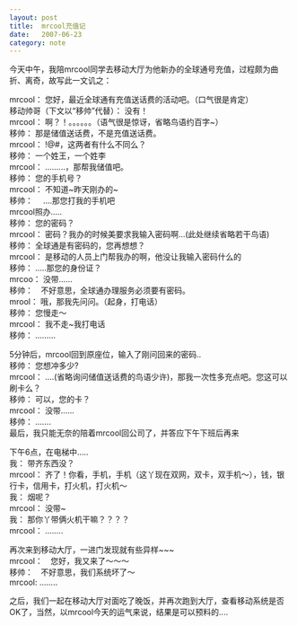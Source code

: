 ```yaml
---
layout: post
title:  mrcool充值记
date:   2007-06-23
category: note
---
```


今天中午，我陪mrcool同学去移动大厅为他新办的全球通号充值，过程颇为曲折、离奇，故写此一文讥之：

mrcool： 您好，最近全球通有充值送话费的活动吧。（口气很是肯定）  
移动帅哥（下文以“移帅”代替）： 没有！  
mrcool： 啊？！。。。。。。（语气很是惊讶，省略鸟语约百字~）  
移帅： 那是储值送话费，不是充值送话费。  
mrcool： !@#，这两者有什么不同么？  
移帅： 一个姓王，一个姓李  
mrcool： .........，那帮我储值吧。  
移帅： 您的手机号？  
mrcool： 不知道~昨天刚办的~  
移帅： 　....那您打我的手机吧  
mrcool照办.....  
移帅： 您的密码？  
mrcool： 密码？我办的时候美要求我输入密码啊...(此处继续省略若干鸟语)  
移帅： 全球通是有密码的，您再想想？  
mrcool： 是移动的人员上门帮我办的啊，他没让我输入密码什么的  
移帅： .....那您的身份证？  
mrcoo： 没带......  
移帅：　不好意思，全球通办理服务必须要有密码。  
mrool：  哦，那我先问问。（起身，打电话）  
移帅： 您慢走～  
mrcool：  我不走~我打电话  
移帅： .........  


5分钟后，mrcool回到原座位，输入了刚问回来的密码..  
移帅： 您想冲多少?  
mrcool： ....(省略询问储值送话费的鸟语少许)，那我一次性多充点吧。您这可以刷卡么？  
移帅： 可以，您的卡？  
mrcool： 没带......  
移帅： .......  
最后，我只能无奈的陪着mrcool回公司了，并答应下午下班后再来 

下午6点，在电梯中.....  
我：  带齐东西没？  
mrcool： 齐了！你看，手机，手机（这丫现在双网，双卡，双手机～），钱，银行卡，信用卡，打火机，打火机～  
我： 烟呢？  
mrcool： 没带~  
我： 那你丫带俩火机干嘛？？？？  
mrcool： ........ 

再次来到移动大厅，一进门发现就有些异样~~~ 　　  
mrcool：　您好，我又来了～～～  
移帅：　不好意思，我们系统坏了～  
mrcool:  ........ 


之后，我们一起在移动大厅对面吃了晚饭，并再次跑到大厅，查看移动系统是否OK了，当然，以mrcool今天的运气来说，结果是可以预料的....
